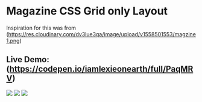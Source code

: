# Magazine CSS Grid only Layout 

Inspiration for this was from (https://res.cloudinary.com/dv3lue3qa/image/upload/v1558501553/magzine1.png)

## Live Demo: (https://codepen.io/iamlexieonearth/full/PaqMRV)

<img src="https://res.cloudinary.com/dv3lue3qa/image/upload/v1558501553/magazine2.png">

<img src="https://res.cloudinary.com/dv3lue3qa/image/upload/v1558501842/magazine3.png">

<img src="https://res.cloudinary.com/dv3lue3qa/image/upload/v1558501553/magzine1.png">
